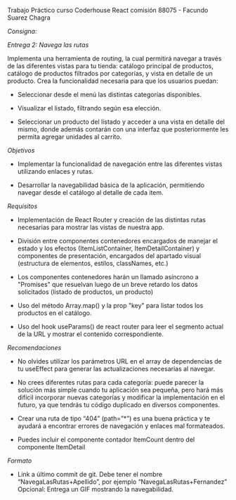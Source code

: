Trabajo Práctico curso Coderhouse React comisión 88075 - Facundo Suarez Chagra

*Consigna:* 

*Entrega 2: Navega las rutas*

Implementa una herramienta de routing, la cual permitirá navegar a través de las diferentes vistas para tu tienda: catálogo principal de productos, catálogo de productos filtrados por categorías, y vista en detalle de un producto. Crea la funcionalidad necesaria para que los usuarios puedan:

- Seleccionar desde el menú las distintas categorías disponibles.

- Visualizar el listado, filtrando según esa elección.

- Seleccionar un producto del listado y acceder a una vista en detalle del mismo, donde además contarán con una interfaz que posteriormente les permita agregar unidades al carrito.

*Objetivos*

- Implementar la funcionalidad de navegación entre las diferentes vistas utilizando enlaces y rutas.

- Desarrollar la navegabilidad básica de la aplicación, permitiendo navegar desde el catálogo al detalle de cada item.

*Requisitos*

- Implementación de React Router y creación de las distintas rutas necesarias para mostrar las vistas de nuestra app.

- División entre componentes contenedores encargados de manejar el estado y los efectos (ItemListContainer, ItemDetailContainer) y componentes de presentación, encargados del apartado visual (estructura de elementos, estilos, classNames, etc.)

- Los componentes contenedores harán un llamado asíncrono a "Promises" que resuelvan luego de un breve retardo los datos solicitados (listado de productos, un producto)

- Uso del método Array.map() y la prop "key" para listar todos los productos en el catálogo.

- Uso del hook useParams() de react router para leer el segmento actual de la URL y mostrar el contenido correspondiente.

*Recomendaciones*

- No olvides utilizar los parámetros URL en el array de dependencias de tu useEffect para generar las actualizaciones necesarias al navegar.

- No crees diferentes rutas para cada categoría: puede parecer la solución más simple cuando tu aplicación sea pequeña, pero hará más difícil incorporar nuevas categorías y modificar la implementación en el futuro, ya que tendrás tu código duplicado en diversos componentes.

- Crear una ruta de tipo “404” (path=”*”) es una buena práctica y te ayudará a encontrar errores de navegación y enlaces mal formateados.

- Puedes incluir el componente contador ItemCount dentro del componente ItemDetail

*Formato*
- Link a último commit de git. Debe tener el nombre “NavegaLasRutas+Apellido”, por ejemplo “NavegaLasRutas+Fernandez” Opcional: Entrega un GIF mostrando la navegabilidad.
